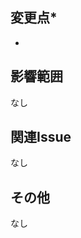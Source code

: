 <!-- 
・コメントアウトは消さないでください
・必須項目（アスタリスク付き）以外は未記入で構いません
・このテンプレートに対する意見は、Discussionで投稿してください
 -->

## 変更点*
<!-- 変更点を記述してください（箇条書き推奨） -->
<!-- タイトルと重複しても構いません -->
- 

## 影響範囲
<!--  -->
なし

## 関連Issue
<!-- '#'を入力するとIssueの一覧からリンクを挿入できます -->
なし

## その他
<!-- 参考資料へのリンクなど何でも記入してください -->
なし